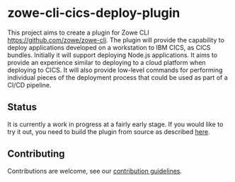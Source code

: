 # zowe-cli-cics-deploy-plugin
This project aims to create a plugin for Zowe CLI https://github.com/zowe/zowe-cli.  The plugin will provide the capability to deploy applications developed on a workstation to IBM CICS, as CICS bundles. Initially it will support deploying Node.js applications.  It aims to provide an experience similar to deploying to a cloud platform when deploying to CICS.  It will also provide low-level commands for performing individual pieces of the deployment process that could be used as part of a CI/CD pipeline.

## Status
It is currently a work in progress at a fairly early stage. If you would like to try it out, you need to build the plugin from source as described [here](docs/tutorials/Setup.md). 

## Contributing
Contributions are welcome, see our [contribution guidelines](CONTRIBUTING.md).  
## 
